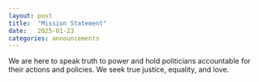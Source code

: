 ```yaml
---
layout: post
title:  "Mission Statement"
date:   2025-01-23
categories: announcements
---
```

We are here to speak truth to power and hold politicians accountable for their actions and policies.  We seek true justice, equality, and love.
